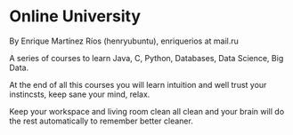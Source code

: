 # Online University

By Enrique Martínez Ríos (henryubuntu), enriquerios at mail.ru

A series of courses to learn Java, C, Python, Databases, Data Science, Big Data.

At the end of all this courses you will learn intuition and well trust your instincsts, keep sane your mind, relax.

Keep your workspace and living room clean all clean and your brain will do the rest automatically to remember better cleaner.
